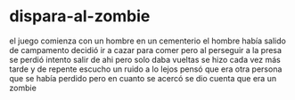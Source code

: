 # dispara-al-zombie
el juego comienza con un hombre en un cementerio el hombre había salido de campamento decidió ir a cazar para comer pero al perseguir a la presa se perdió intento salir de ahi pero solo daba vueltas se hizo cada vez más tarde y de repente escucho un ruido a lo lejos pensó que era otra persona que se había perdido pero en cuanto se acercó se dio cuenta que era un zombie    
